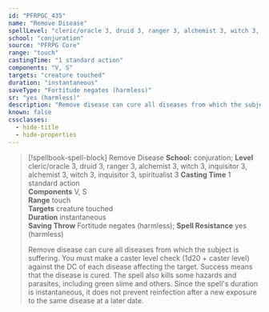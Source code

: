 ```yaml
---
id: "PFRPGC_435"
name: "Remove Disease"
spellLevel: "cleric/oracle 3, druid 3, ranger 3, alchemist 3, witch 3, inquisitor 3, alchemist 3, witch 3, inquisitor 3, spiritualist 3"
school: "conjuration"
source: "PFRPG Core"
range: "touch"
castingTime: "1 standard action"
components: "V, S"
targets: "creature touched"
duration: "instantaneous"
saveType: "Fortitude negates (harmless)"
sr: "yes (harmless)"
description: "Remove disease can cure all diseases from which the subject is suffering. You must make a caster level check (1d20 + caster level) against the DC of each disease affecting the target. Success means that the disease is cured. The spell also kills some hazards and parasites, including green slime and others.  Since the spell's duration is instantaneous, it does not prevent reinfection after a new exposure to the same disease at a later date."
known: false
cssclasses:
  - hide-title
  - hide-properties
---
```


> [!spellbook-spell-block] Remove Disease
> **School:** conjuration; **Level** cleric/oracle 3, druid 3, ranger 3, alchemist 3, witch 3, inquisitor 3, alchemist 3, witch 3, inquisitor 3, spiritualist 3
> **Casting Time** 1 standard action  
> **Components** V, S  
> **Range** touch  
> **Targets** creature touched  
> **Duration** instantaneous  
> **Saving Throw** Fortitude negates (harmless); **Spell Resistance** yes (harmless)
> 
> Remove disease can cure all diseases from which the subject is suffering. You must make a caster level check (1d20 + caster level) against the DC of each disease affecting the target. Success means that the disease is cured. The spell also kills some hazards and parasites, including green slime and others.  Since the spell's duration is instantaneous, it does not prevent reinfection after a new exposure to the same disease at a later date.